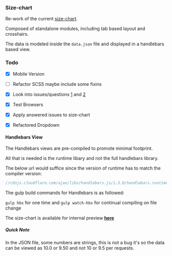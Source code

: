 ### Size-chart

Re-work of the current [size-chart](http://www.freepeople.com/size-chart).

Composed of standalone modules, including tab based layout and crosshairs.

The data is modeled inside the ```data.json``` file and displayed in a handlebars
based view.

### Todo

- [x] Mobile Version
- [ ] Refactor SCSS maybe include some fixins
- [x] Look into issues/questions [1](https://github.com/freepeople/sizechart/issues/1) and [2](https://github.com/freepeople/sizechart/issues/2)
- [x] Test Browsers
- [x] Apply answered issues to size-chart
- [x] Refactored Dropdown


#### Handlebars View
The Handlebars views are pre-compiled to promote minimal footprint.

All that is needed is the runtime libary and not the full handlebars library.

The below url would suffice since the version of runtime has to
match the compiler version:
```javascript
//cdnjs.cloudflare.com/ajax/libs/handlebars.js/1.3.0/handlebars.runtime.js
```

The gulp build commands for Handlebars is as followed:

``` gulp hbs ``` for one time and ```gulp watch-hbs``` for continual compiling
on file change


The size-chart is available for internal preview
[**here**](http://goo.gl/QQvMoJ)


##### Quick Note
In the JSON file, some numbers are strings, this is not a bug
it's so the data can be viewed as 10.0 or 9.50 and not 10 or 9.5
per requests.
